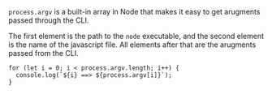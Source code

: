 `process.argv` is a built-in array in Node that makes it easy to get arugments passed through the CLI.

The first element is the path to the `node` executable, and the second element is the name of the javascript file. All elements after that are the arugments passed from the CLI.

```
for (let i = 0; i < process.argv.length; i++) {
  console.log(`${i} ==> ${process.argv[i]}`);
}
```